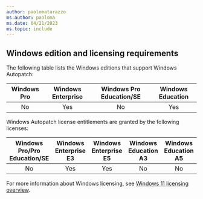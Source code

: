 ```yaml
---
author: paolomatarazzo
ms.author: paoloma
ms.date: 04/21/2023
ms.topic: include
---
```


## Windows edition and licensing requirements

The following table lists the Windows editions that support Windows Autopatch:

|Windows Pro|Windows Enterprise|Windows Pro Education/SE|Windows Education|
|:---:|:---:|:---:|:---:|
|No|Yes|No|Yes|

Windows Autopatch license entitlements are granted by the following licenses:

|Windows Pro/Pro Education/SE|Windows Enterprise E3|Windows Enterprise E5|Windows Education A3|Windows Education A5|
|:---:|:---:|:---:|:---:|:---:|
|No|Yes|Yes|No|No|

For more information about Windows licensing, see [Windows 11 licensing overview](https://learn.microsoft.com).
